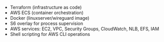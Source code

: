 - Terraform (infrastructure as code)
- AWS ECS (container orchestration)
- Docker (linuxserver/wireguard image)
- S6 overlay for process supervision
- AWS services: EC2, VPC, Security Groups, CloudWatch, NLB, EFS, IAM
- Shell scripting for AWS CLI operations